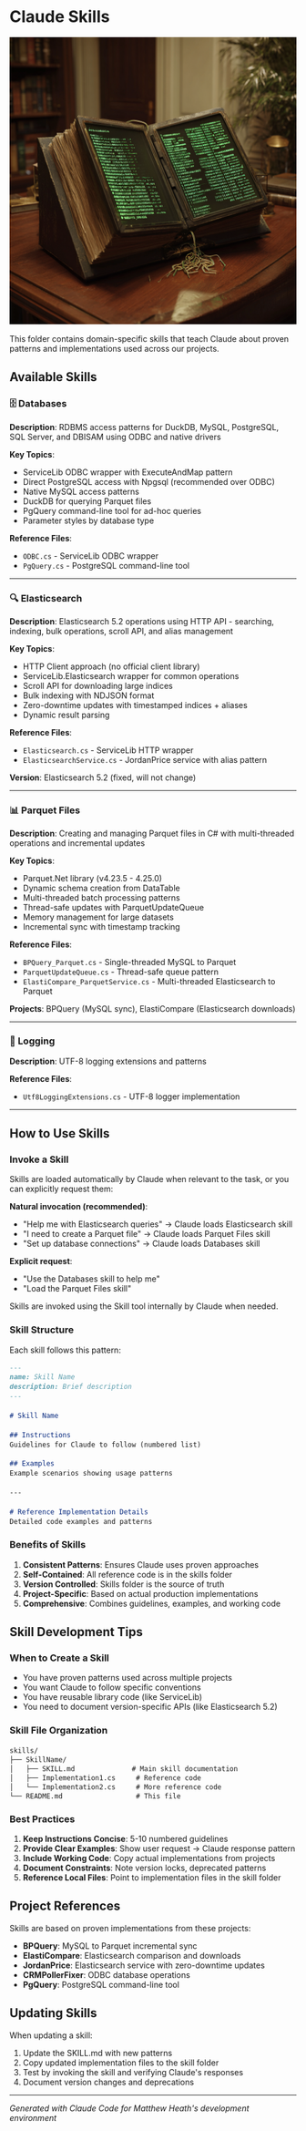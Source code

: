 # Claude Skills

![Spellbook](spellbook.png)

This folder contains domain-specific skills that teach Claude about proven patterns and implementations used across our projects.

## Available Skills

### 🗄️ Databases
**Description**: RDBMS access patterns for DuckDB, MySQL, PostgreSQL, SQL Server, and DBISAM using ODBC and native drivers

**Key Topics**:
- ServiceLib ODBC wrapper with ExecuteAndMap pattern
- Direct PostgreSQL access with Npgsql (recommended over ODBC)
- Native MySQL access patterns
- DuckDB for querying Parquet files
- PgQuery command-line tool for ad-hoc queries
- Parameter styles by database type

**Reference Files**:
- `ODBC.cs` - ServiceLib ODBC wrapper
- `PgQuery.cs` - PostgreSQL command-line tool

---

### 🔍 Elasticsearch
**Description**: Elasticsearch 5.2 operations using HTTP API - searching, indexing, bulk operations, scroll API, and alias management

**Key Topics**:
- HTTP Client approach (no official client library)
- ServiceLib.Elasticsearch wrapper for common operations
- Scroll API for downloading large indices
- Bulk indexing with NDJSON format
- Zero-downtime updates with timestamped indices + aliases
- Dynamic result parsing

**Reference Files**:
- `Elasticsearch.cs` - ServiceLib HTTP wrapper
- `ElasticsearchService.cs` - JordanPrice service with alias pattern

**Version**: Elasticsearch 5.2 (fixed, will not change)

---

### 📊 Parquet Files
**Description**: Creating and managing Parquet files in C# with multi-threaded operations and incremental updates

**Key Topics**:
- Parquet.Net library (v4.23.5 - 4.25.0)
- Dynamic schema creation from DataTable
- Multi-threaded batch processing patterns
- Thread-safe updates with ParquetUpdateQueue
- Memory management for large datasets
- Incremental sync with timestamp tracking

**Reference Files**:
- `BPQuery_Parquet.cs` - Single-threaded MySQL to Parquet
- `ParquetUpdateQueue.cs` - Thread-safe queue pattern
- `ElastiCompare_ParquetService.cs` - Multi-threaded Elasticsearch to Parquet

**Projects**: BPQuery (MySQL sync), ElastiCompare (Elasticsearch downloads)

---

### 📝 Logging
**Description**: UTF-8 logging extensions and patterns

**Reference Files**:
- `Utf8LoggingExtensions.cs` - UTF-8 logger implementation

---

## How to Use Skills

### Invoke a Skill
Skills are loaded automatically by Claude when relevant to the task, or you can explicitly request them:

**Natural invocation (recommended)**:
- "Help me with Elasticsearch queries" → Claude loads Elasticsearch skill
- "I need to create a Parquet file" → Claude loads Parquet Files skill
- "Set up database connections" → Claude loads Databases skill

**Explicit request**:
- "Use the Databases skill to help me"
- "Load the Parquet Files skill"

Skills are invoked using the Skill tool internally by Claude when needed.

### Skill Structure
Each skill follows this pattern:

```markdown
---
name: Skill Name
description: Brief description
---

# Skill Name

## Instructions
Guidelines for Claude to follow (numbered list)

## Examples
Example scenarios showing usage patterns

---

# Reference Implementation Details
Detailed code examples and patterns
```

### Benefits of Skills
1. **Consistent Patterns**: Ensures Claude uses proven approaches
2. **Self-Contained**: All reference code is in the skills folder
3. **Version Controlled**: Skills folder is the source of truth
4. **Project-Specific**: Based on actual production implementations
5. **Comprehensive**: Combines guidelines, examples, and working code

## Skill Development Tips

### When to Create a Skill
- You have proven patterns used across multiple projects
- You want Claude to follow specific conventions
- You have reusable library code (like ServiceLib)
- You need to document version-specific APIs (like Elasticsearch 5.2)

### Skill File Organization
```
skills/
├── SkillName/
│   ├── SKILL.md              # Main skill documentation
│   ├── Implementation1.cs     # Reference code
│   └── Implementation2.cs     # More reference code
└── README.md                  # This file
```

### Best Practices
1. **Keep Instructions Concise**: 5-10 numbered guidelines
2. **Provide Clear Examples**: Show user request → Claude response pattern
3. **Include Working Code**: Copy actual implementations from projects
4. **Document Constraints**: Note version locks, deprecated patterns
5. **Reference Local Files**: Point to implementation files in the skill folder

## Project References

Skills are based on proven implementations from these projects:

- **BPQuery**: MySQL to Parquet incremental sync
- **ElastiCompare**: Elasticsearch comparison and downloads
- **JordanPrice**: Elasticsearch service with zero-downtime updates
- **CRMPollerFixer**: ODBC database operations
- **PgQuery**: PostgreSQL command-line tool

## Updating Skills

When updating a skill:
1. Update the SKILL.md with new patterns
2. Copy updated implementation files to the skill folder
3. Test by invoking the skill and verifying Claude's responses
4. Document version changes and deprecations

---

*Generated with Claude Code for Matthew Heath's development environment*
